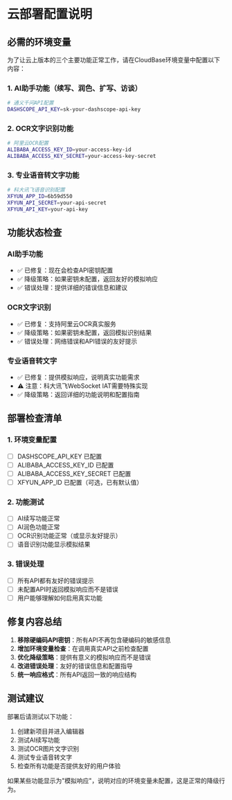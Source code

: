 # 云部署配置说明

## 必需的环境变量

为了让云上版本的三个主要功能正常工作，请在CloudBase环境变量中配置以下内容：

### 1. AI助手功能（续写、润色、扩写、访谈）
```bash
# 通义千问API配置
DASHSCOPE_API_KEY=sk-your-dashscope-api-key
```

### 2. OCR文字识别功能
```bash
# 阿里云OCR配置
ALIBABA_ACCESS_KEY_ID=your-access-key-id
ALIBABA_ACCESS_KEY_SECRET=your-access-key-secret
```

### 3. 专业语音转文字功能
```bash
# 科大讯飞语音识别配置
XFYUN_APP_ID=6b59d550
XFYUN_API_SECRET=your-api-secret
XFYUN_API_KEY=your-api-key
```

## 功能状态检查

### AI助手功能
- ✅ 已修复：现在会检查API密钥配置
- ✅ 降级策略：如果密钥未配置，返回友好的模拟响应
- ✅ 错误处理：提供详细的错误信息和建议

### OCR文字识别
- ✅ 已修复：支持阿里云OCR真实服务
- ✅ 降级策略：如果密钥未配置，返回模拟识别结果
- ✅ 错误处理：网络错误和API错误的友好提示

### 专业语音转文字
- ✅ 已修复：提供模拟响应，说明真实功能需求
- ⚠️ 注意：科大讯飞WebSocket IAT需要特殊实现
- ✅ 降级策略：返回详细的功能说明和配置指南

## 部署检查清单

### 1. 环境变量配置
- [ ] DASHSCOPE_API_KEY 已配置
- [ ] ALIBABA_ACCESS_KEY_ID 已配置
- [ ] ALIBABA_ACCESS_KEY_SECRET 已配置
- [ ] XFYUN_APP_ID 已配置（可选，已有默认值）

### 2. 功能测试
- [ ] AI续写功能正常
- [ ] AI润色功能正常
- [ ] OCR识别功能正常（或显示友好提示）
- [ ] 语音识别功能显示模拟结果

### 3. 错误处理
- [ ] 所有API都有友好的错误提示
- [ ] 未配置API时返回模拟响应而不是错误
- [ ] 用户能够理解如何启用真实功能

## 修复内容总结

1. **移除硬编码API密钥**：所有API不再包含硬编码的敏感信息
2. **增加环境变量检查**：在调用真实API之前检查配置
3. **优化降级策略**：提供有意义的模拟响应而不是错误
4. **改进错误处理**：友好的错误信息和配置指导
5. **统一响应格式**：所有API返回一致的响应结构

## 测试建议

部署后请测试以下功能：
1. 创建新项目并进入编辑器
2. 测试AI续写功能
3. 测试OCR图片文字识别
4. 测试专业语音转文字
5. 检查所有功能是否提供友好的用户体验

如果某些功能显示为"模拟响应"，说明对应的环境变量未配置，这是正常的降级行为。